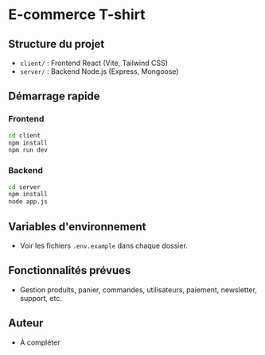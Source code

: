 # E-commerce T-shirt

## Structure du projet

- `client/` : Frontend React (Vite, Tailwind CSS)
- `server/` : Backend Node.js (Express, Mongoose)

## Démarrage rapide

### Frontend
```bash
cd client
npm install
npm run dev
```

### Backend
```bash
cd server
npm install
node app.js
```

## Variables d'environnement
- Voir les fichiers `.env.example` dans chaque dossier.

## Fonctionnalités prévues
- Gestion produits, panier, commandes, utilisateurs, paiement, newsletter, support, etc.

## Auteur
- À compléter


